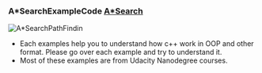 ### A*SearchExampleCode [A*Search](A*SearchPathFinding)
 ![A*SearchPathFindin](https://user-images.githubusercontent.com/42945839/142282668-7563f58a-4db2-4d60-acfa-83cc3c31af2b.png)
 + Each examples help you to understand how c++ work in OOP and other format. Please go over each example and try to understand it. 
 + Most of these examples are from Udacity Nanodegree courses. 
